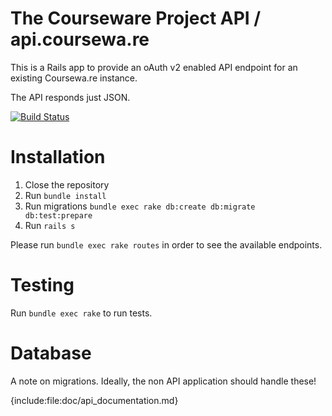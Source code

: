 The Courseware Project API / api.coursewa.re
============================================

This is a Rails app to provide an oAuth v2 enabled API endpoint for an
existing Coursewa.re instance.

The API responds just JSON.

[![Build Status](https://travis-ci.org/Courseware/api.coursewa.re.png?branch=master)](https://travis-ci.org/Courseware/api.coursewa.re)

# Installation

1. Close the repository
2. Run `bundle install`
3. Run migrations `bundle exec rake db:create db:migrate db:test:prepare`
4. Run `rails s`

Please run `bundle exec rake routes` in order to see the available endpoints.

# Testing

Run `bundle exec rake` to run tests.

# Database

A note on migrations. Ideally, the non API application should handle these!

{include:file:doc/api_documentation.md}
